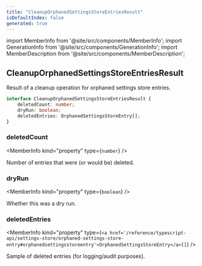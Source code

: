 ```yaml
---
title: "CleanupOrphanedSettingsStoreEntriesResult"
isDefaultIndex: false
generated: true
---
```

<!-- This file was generated from the Vendure source. Do not modify. Instead, re-run the "docs:build" script -->
import MemberInfo from '@site/src/components/MemberInfo';
import GenerationInfo from '@site/src/components/GenerationInfo';
import MemberDescription from '@site/src/components/MemberDescription';


## CleanupOrphanedSettingsStoreEntriesResult

<GenerationInfo sourceFile="packages/core/src/config/settings-store/settings-store-types.ts" sourceLine="274" packageName="@vendure/core" since="3.4.0" />

Result of a cleanup operation for orphaned settings store entries.

```ts title="Signature"
interface CleanupOrphanedSettingsStoreEntriesResult {
    deletedCount: number;
    dryRun: boolean;
    deletedEntries: OrphanedSettingsStoreEntry[];
}
```

<div className="members-wrapper">

### deletedCount

<MemberInfo kind="property" type={`number`}   />

Number of entries that were (or would be) deleted.
### dryRun

<MemberInfo kind="property" type={`boolean`}   />

Whether this was a dry run.
### deletedEntries

<MemberInfo kind="property" type={`<a href='/reference/typescript-api/settings-store/orphaned-settings-store-entry#orphanedsettingsstoreentry'>OrphanedSettingsStoreEntry</a>[]`}   />

Sample of deleted entries (for logging/audit purposes).


</div>
